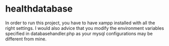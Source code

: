 # healthdatabase


In order to run this project, you have to have xampp installed with all the right settings. I would also advice that you modify the environment variables specified in 
databasehandler.php as your mysql configurations may be different from mine. 
